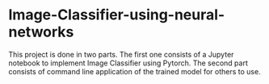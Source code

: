 # Image-Classifier-using-neural-networks
This project is done in two parts. The first one consists of a Jupyter notebook to implement Image Classifier using Pytorch. The second part consists of command line application of the trained model for others to use.
